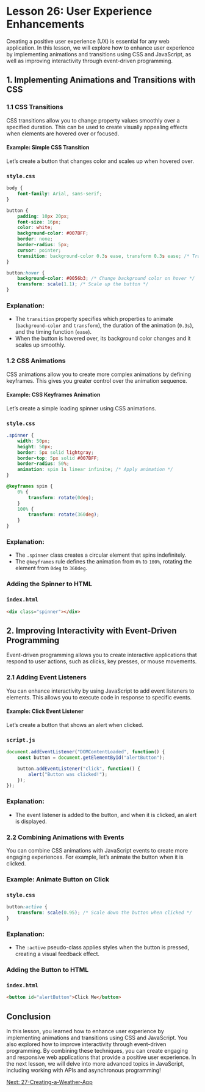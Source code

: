 # Lesson 26: User Experience Enhancements

Creating a positive user experience (UX) is essential for any web application. In this lesson, we will explore how to enhance user experience by implementing animations and transitions using CSS and JavaScript, as well as improving interactivity through event-driven programming.

## 1. Implementing Animations and Transitions with CSS

### 1.1 CSS Transitions

CSS transitions allow you to change property values smoothly over a specified duration. This can be used to create visually appealing effects when elements are hovered over or focused.

#### Example: Simple CSS Transition

Let’s create a button that changes color and scales up when hovered over.

### `style.css`
```css
body {
    font-family: Arial, sans-serif;
}

button {
    padding: 10px 20px;
    font-size: 16px;
    color: white;
    background-color: #007BFF;
    border: none;
    border-radius: 5px;
    cursor: pointer;
    transition: background-color 0.3s ease, transform 0.3s ease; /* Transition properties */
}

button:hover {
    background-color: #0056b3; /* Change background color on hover */
    transform: scale(1.1); /* Scale up the button */
}
```

### Explanation:
- The `transition` property specifies which properties to animate (`background-color` and `transform`), the duration of the animation (`0.3s`), and the timing function (`ease`).
- When the button is hovered over, its background color changes and it scales up smoothly.

### 1.2 CSS Animations

CSS animations allow you to create more complex animations by defining keyframes. This gives you greater control over the animation sequence.

#### Example: CSS Keyframes Animation

Let’s create a simple loading spinner using CSS animations.

### `style.css`
```css
.spinner {
    width: 50px;
    height: 50px;
    border: 5px solid lightgray;
    border-top: 5px solid #007BFF;
    border-radius: 50%;
    animation: spin 1s linear infinite; /* Apply animation */
}

@keyframes spin {
    0% {
        transform: rotate(0deg);
    }
    100% {
        transform: rotate(360deg);
    }
}
```

### Explanation:
- The `.spinner` class creates a circular element that spins indefinitely.
- The `@keyframes` rule defines the animation from `0%` to `100%`, rotating the element from `0deg` to `360deg`.

### Adding the Spinner to HTML

### `index.html`
```html
<div class="spinner"></div>
```

## 2. Improving Interactivity with Event-Driven Programming

Event-driven programming allows you to create interactive applications that respond to user actions, such as clicks, key presses, or mouse movements.

### 2.1 Adding Event Listeners

You can enhance interactivity by using JavaScript to add event listeners to elements. This allows you to execute code in response to specific events.

#### Example: Click Event Listener

Let’s create a button that shows an alert when clicked.

### `script.js`
```javascript
document.addEventListener("DOMContentLoaded", function() {
    const button = document.getElementById("alertButton");

    button.addEventListener("click", function() {
        alert("Button was clicked!");
    });
});
```

### Explanation:
- The event listener is added to the button, and when it is clicked, an alert is displayed.

### 2.2 Combining Animations with Events

You can combine CSS animations with JavaScript events to create more engaging experiences. For example, let’s animate the button when it is clicked.

### Example: Animate Button on Click

### `style.css`
```css
button:active {
    transform: scale(0.95); /* Scale down the button when clicked */
}
```

### Explanation:
- The `:active` pseudo-class applies styles when the button is pressed, creating a visual feedback effect.

### Adding the Button to HTML

### `index.html`
```html
<button id="alertButton">Click Me</button>
```

## Conclusion

In this lesson, you learned how to enhance user experience by implementing animations and transitions using CSS and JavaScript. You also explored how to improve interactivity through event-driven programming. By combining these techniques, you can create engaging and responsive web applications that provide a positive user experience. In the next lesson, we will delve into more advanced topics in JavaScript, including working with APIs and asynchronous programming!

[Next: 27-Creating-a-Weather-App](./27-Creating-a-Weather-App.md)